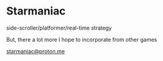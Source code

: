 # Starmaniac

side-scroller/platformer/real-time strategy

But, there a lot more  I hope to incorporate from other games

starmaniac@proton.me
